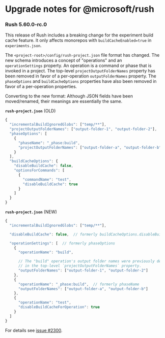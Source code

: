 # Upgrade notes for @microsoft/rush

### Rush 5.60.0-rc.0

This release of Rush includes a breaking change for the experiment build cache feature. It only affects
monorepos with `buildCacheEnabled=true` in `experiments.json`.

The `<project-root>/config/rush-project.json` file format has changed. The new schema introduces
a concept of "operations" and an `operationSettings` property. An operation
is a command or phase that is invoked in a project. The top-level `projectOutputFolderNames` property
has been removed in favor of a per-operation `outputFolderNames` property. The `phaseOptions` and
`buildCacheOptions` properties have also been removed in favor of a per-operation properties.

Converting to the new format: Although JSON fields have been moved/renamed, their meanings
are essentially the same.

**`rush-project.json`** (OLD)

```js
{
  "incrementalBuildIgnoredGlobs": ["temp/**"],
  "projectOutputFolderNames": ["output-folder-1", "output-folder-2"],
  "phaseOptions": [
    {
      "phaseName": "_phase:build",
      "projectOutputFolderNames": ["output-folder-a", "output-folder-b"]
    }
  ],
  "buildCacheOptions": {
    "disableBuildCache": false,
    "optionsForCommands": [
      {
        "commandName": "test",
        "disableBuildCache": true
      }
    ]
  }
}
```

**`rush-project.json`** (NEW)

```js
{
  "incrementalBuildIgnoredGlobs": ["temp/**"],

  "disableBuildCache": false,  // formerly buildCacheOptions.disableBuildCache

  "operationSettings": [  // formerly phaseOptions
    {
      "operationName": "build",

      // The "build" operation's output folder names were previously defined
      // in the top-level `projectOutputFolderNames` property.
      "outputFolderNames": ["output-folder-1", "output-folder-2"]
    },
    {
      "operationName": "_phase:build",  // formerly phaseName
      "outputFolderNames": ["output-folder-a", "output-folder-b"]
    },
    {
      "operationName": "test",
      "disableBuildCacheForOperation": true
    }
  ]
}
```

For details see [issue #2300](https://github.com/microsoft/rushstack/issues/2300#issuecomment-1012622369).
